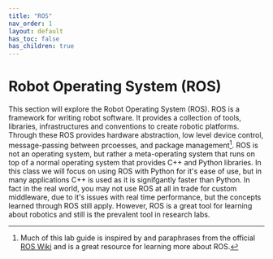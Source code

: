 ```yaml
---
title: "ROS"
nav_order: 1
layout: default
has_toc: false
has_children: true
---
```

# Robot Operating System (ROS)
This section will explore the Robot Operating System (ROS). ROS is a framework for writing robot software. It provides a collection of tools, libraries, infrastructures and conventions to create robotic platforms. Through these ROS provides hardware abstraction, low level device control, message-passing between prcoesses, and package management[^1]. ROS is not an operating system, but rather a meta-operating system that runs on top of a normal operating system that provides C++ and Python libraries. In this class we will focus on using ROS with Python for it's ease of use, but in many applications C++ is used as it is signifgantly faster than Python. In fact in the real world, you may not use ROS at all in trade for custom middleware, due to it's issues with real time performance, but the concepts learned through ROS still apply. However, ROS is a great tool for learning about robotics and still is the prevalent tool in research labs.

[^1]: Much of this lab guide is inspired by and paraphrases from the official [ROS Wiki](http://wiki.ros.org) and is a great resource for learning more about ROS.
